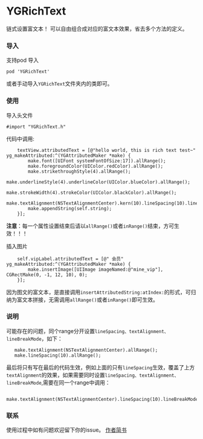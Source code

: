 # YGRichText
链式设置富文本！
可以自由组合成对应的富文本效果，省去多个方法的定义。

### 导入
支持pod 导入
```
pod 'YGRichText'
```
或者手动导入`YGRichText`文件夹内的类即可。

### 使用
导入头文件
```
#import "YGRichText.h"
```
代码中调用:
```
    textView.attributedText = [@"hello world, this is rich text test~" yg_makeAttributed:^(YGAttributedMaker *make) {
        make.font([UIFont systemFontOfSize:17]).allRange();
        make.foregroundColor(UIColor.redColor).allRange();
        make.strikethroughStyle(4).allRange();
        make.underlineStyle(4).underlineColor(UIColor.blueColor).allRange();
        make.strokeWidth(4).strokeColor(UIColor.blackColor).allRange();
        make.textAlignment(NSTextAlignmentCenter).kern(10).lineSpacing(10).lineBreakMode(NSLineBreakByCharWrapping).allRange();
        make.appendString(self.string);
    }];
```
**注意**：每一个属性设置结束后请以`allRange()`或者`inRange()`结束，方可生效！！！

插入图片
```
    self.vipLabel.attributedText = [@" 会员" yg_makeAttributed:^(YGAttributedMaker *make) {
        make.insertImage([UIImage imageNamed:@"mine_vip"], CGRectMake(0, -1, 12, 10), 0);
    }];
```
因为图文的富文本，是直接调用`insertAttributedString:atIndex:`的形式，可归纳为富文本拼接，无需调用`allRange()`或者`inRange()`即可生效。


### 说明
可能存在的问题，同个range分开设置`lineSpacing、textAlignment、lineBreakMode`，如下：
```
   make.textAlignment(NSTextAlignmentCenter).allRange();
   make.lineSpacing(10).allRange();
```
最后将只有写在最后的代码生效，例如上面的只有`lineSpacing`生效，覆盖了上方`textAlignment`的效果，如果需要同时设置`lineSpacing、textAlignment、lineBreakMode`,需要在同一个range中调用：
```
 make.textAlignment(NSTextAlignmentCenter).lineSpacing(10).lineBreakMode(NSLineBreakByCharWrapping).allRange();
```

### 联系
使用过程中如有问题欢迎留下你的issue。
[作者简书](https://www.jianshu.com/u/0a00afec8c29)



